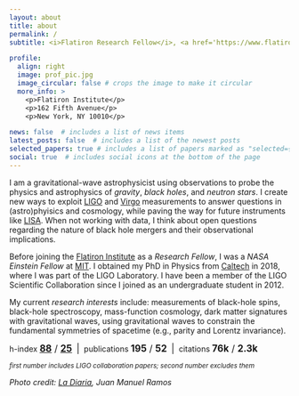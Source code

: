 ```yaml
---
layout: about
title: about
permalink: /
subtitle: <i>Flatiron Research Fellow</i>, <a href='https://www.flatironinstitute.org/center-for-computational-astrophysics'>Center for Computational Astrophysics</a>, Flatiron Institute, NYC

profile:
  align: right
  image: prof_pic.jpg
  image_circular: false # crops the image to make it circular
  more_info: >
    <p>Flatiron Institute</p>
    <p>162 Fifth Avenue</p>
    <p>New York, NY 10010</p>

news: false  # includes a list of news items
latest_posts: false  # includes a list of the newest posts
selected_papers: true # includes a list of papers marked as "selected={true}"
social: true  # includes social icons at the bottom of the page
---
```


I am a gravitational-wave astrophysicist using observations to probe the physics and astrophysics of _gravity_, _black holes_, and _neutron stars_. I create new ways to exploit [LIGO](https://ligo.caltech.edu) and [Virgo](https://www.virgo-gw.eu) measurements to answer questions in (astro)phyisics and cosmology, while paving the way for future instruments like [LISA](https://www.lisamission.org).
When not working with data, I think about open questions regarding the nature of black hole mergers and their observational implications.

Before joining the <a href='https://www.flatironinstitute.org'>Flatiron Institute</a> as a _Research Fellow_, I was a _NASA Einstein Fellow_ at [MIT](https://web.mit.edu).
I obtained my PhD in Physics from [Caltech](https://caltech.edu) in 2018, where I was part of the LIGO Laboratory.
I have been a member of the LIGO Scientific Collaboration since I joined as an undergraduate student in 2012.

My current _research interests_ include: measurements of black-hole spins, black-hole spectroscopy, mass-function cosmology, dark matter signatures with gravitational waves, using gravitational waves to constrain the fundamental symmetries of spacetime (e.g., parity and Lorentz invariance).

h-index <big><b>[88](https://inspirehep.net/literature?sort=mostrecent&size=25&page=1&q=author%3Aisi&ui-citation-summary=true)</b> / <b>[25](https://inspirehep.net/literature?sort=mostrecent&size=25&page=1&q=author%3Aisi%20-%20abbott&ui-citation-summary=true)</b></big>
&nbsp;<big>\|</big>&nbsp;
publications <big><b>195</b> / <b>52</b></big>
&nbsp;<big>\|</big>&nbsp;
citations <big><b>76k</b> / <b>2.3k</b></big>

<i><small>first number includes LIGO collaboration papers; second number excludes them</small></i>

_Photo credit: [La Diaria](https://ladiaria.com.uy/educacion/articulo/2017/10/investigadores-uruguayos-comentan-los-nobel-de-la-ciencia/), Juan Manuel Ramos_


<!-- Put your address / P.O. box / other info right below your picture. You can also disable any of these elements by editing `profile` property of the YAML header of your `_pages/about.md`. Edit `_bibliography/papers.bib` and Jekyll will render your [publications page](/al-folio/publications/) automatically.
% 
% Link to your social media connections, too. This theme is set up to use [Font Awesome icons](http://fortawesome.github.io/Font-Awesome/) and [Academicons](https://jpswalsh.github.io/academicons/), like the ones below. Add your Facebook, Twitter, LinkedIn, Google Scholar, or just disable all of them.-->

